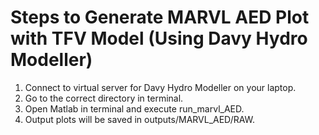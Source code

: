 # Steps to Generate MARVL AED Plot with TFV Model (Using Davy Hydro Modeller)

1. Connect to virtual server for Davy Hydro Modeller on your laptop.
2. Go to the correct directory in terminal.
3. Open Matlab in terminal and execute run_marvl_AED.
4. Output plots will be saved in outputs/MARVL_AED/RAW.